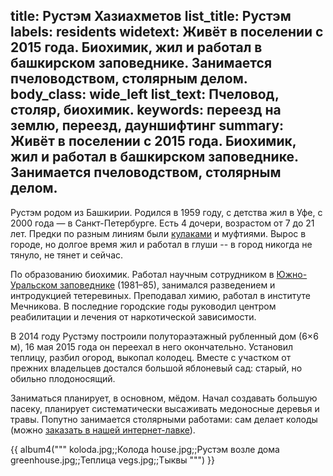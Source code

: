 title: Рустэм Хазиахметов
list_title: Рустэм
labels: residents
widetext: Живёт в поселении с 2015 года.  Биохимик, жил и работал в башкирском заповеднике.  Занимается пчеловодством, столярным делом.
body_class: wide_left
list_text: Пчеловод, столяр, биохимик.
keywords: переезд на землю, переезд, дауншифтинг
summary: Живёт в поселении с 2015 года.  Биохимик, жил и работал в башкирском заповеднике.  Занимается пчеловодством, столярным делом.
---
Рустэм родом из Башкирии.  Родился в 1959 году, с детства жил в Уфе, с 2000 года — в Санкт-Петербурге.  Есть 4 дочери, возрастом от 7 до 21 лет.  Предки по разным линиям были [кулаками][3] и муфтиями.  Вырос в городе, но долгое время жил и работал в глуши -- в город никогда не тянуло, не тянет и сейчас.

По образованию биохимик.  Работал научным сотрудником в [Южно-Уральском заповеднике][1] (1981–85), занимался разведением и интродукцией тетеревиных.  Преподавал химию, работал в институте Мечникова.  В последние городские годы руководил центром реабилитации и лечения от наркотической зависимости.

В 2014 году Рустэму построили полутораэтажный рубленный дом (6×6 м), 16 мая 2015 года он переехал в него окончательно.  Установил теплицу, разбил огород, выкопал колодец.  Вместе с участком от прежних владельцев достался большой яблоневый сад: старый, но обильно плодоносящий.

Заниматься планирует, в основном, мёдом.  Начал создавать большую пасеку, планирует систематически высаживать медоносные деревья и травы.  Попутно занимается столярными работами: сам делает колоды (можно [заказать в нашей интернет-лавке][2]).

{{ album4("""
koloda.jpg;;Колода
house.jpg;;Рустэм возле дома
greenhouse.jpg;;Теплица
vegs.jpg;;Тыквы
""") }}

[1]: https://ru.wikipedia.org/wiki/%D0%AE%D0%B6%D0%BD%D0%BE-%D0%A3%D1%80%D0%B0%D0%BB%D1%8C%D1%81%D0%BA%D0%B8%D0%B9_%D0%B7%D0%B0%D0%BF%D0%BE%D0%B2%D0%B5%D0%B4%D0%BD%D0%B8%D0%BA
[2]: https://shop.chistoe-nebo.info/
[3]: https://ru.wikipedia.org/wiki/%D0%9A%D1%83%D0%BB%D0%B0%D0%BA_(%D0%BA%D1%80%D0%B5%D1%81%D1%82%D1%8C%D1%8F%D0%BD%D0%B8%D0%BD)
